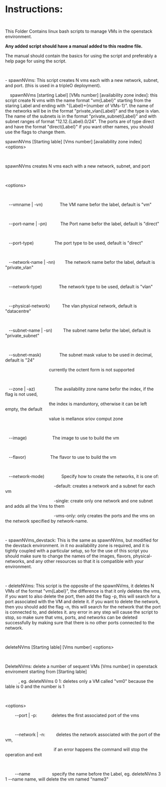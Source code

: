<p><strong><span style="font-size: 30px;">Instructions:</span></strong></p>
<p>
  <br>
</p>
<p><span style="font-size: 14px;">This Folder Contains linux bash scripts to manage VMs in the openstack environment.&nbsp;</span></p>
<p><span style="font-size: 14px;"><strong>Any added script should have a manual added to this readme file.</strong></span></p>
<p><span style="font-size: 14px;">The manual should contain the basics for using the script and preferably a help page for using the script.</span></p>
<p>
  <br>
</p>
<p>- spawnNVms: This script creates N vms each with a new network, subnet, and port. (this is used in a tripleO deployment).</p>
<p>&nbsp; &nbsp; spawnNVms [starting Label] [VMs number] [availability zone index]: this script create N vms with the name format "vm{Label}" starting from the staring Label and ending with "{Label}+{number of VMs-1}". the name of the networks will be in the format "private_vlan{Label}" and the type is vlan. The name of the subnets is in the format "private_subnet{Label}" and with subnet ranges of format "12.12.{Label}.0/24". The ports are of type direct and have the format "direct{Label}" if you want other names, you should use the flags to change them.</p>
<p>spawnNVms [Starting lable] [Vms number] [availability zone index] &lt;options&gt;</p>
<p>
  <br>
</p>
<p>spawnNVms creates N vms each with a new network, subnet, and port</p>
<p>
  <br>
</p>
<p>&lt;options&gt;</p>
<p>
  <br>
</p>
<p>&nbsp; &nbsp;--vmname | -vn) &nbsp; &nbsp; &nbsp; &nbsp; &nbsp; &nbsp; &nbsp;The VM name befor the label, default is "vm"</p>
<p>
  <br>
</p>
<p>&nbsp; &nbsp;--port-name | -pn) &nbsp; &nbsp; &nbsp; &nbsp; &nbsp; The Port name befor the label, default is "direct"</p>
<p>
  <br>
</p>
<p>&nbsp; &nbsp;--port-type) &nbsp; &nbsp; &nbsp; &nbsp; &nbsp; &nbsp; &nbsp; &nbsp; The port type to be used, default is "direct"</p>
<p>
  <br>
</p>
<p>&nbsp; &nbsp;--network-name | -nn) &nbsp; &nbsp; &nbsp; &nbsp;The network name befor the label, default is "private_vlan"</p>
<p>
  <br>
</p>
<p>&nbsp; &nbsp;--network-type) &nbsp; &nbsp; &nbsp; &nbsp; &nbsp; &nbsp; &nbsp;The network type to be used, default is "vlan"</p>
<p>
  <br>
</p>
<p>&nbsp; &nbsp;--physical-network) &nbsp; &nbsp; &nbsp; &nbsp; &nbsp;The vlan physical network, default is "datacentre"</p>
<p>
  <br>
</p>
<p>&nbsp; &nbsp;--subnet-name | -sn) &nbsp; &nbsp; &nbsp; &nbsp; The subnet name befor the label, default is "private_subnet"</p>
<p>
  <br>
</p>
<p>&nbsp; &nbsp;--subnet-mask) &nbsp; &nbsp; &nbsp; &nbsp; &nbsp; &nbsp; &nbsp; The subnet mask value to be used in decimal, default is "24"</p>
<p>&nbsp; &nbsp; &nbsp; &nbsp; &nbsp; &nbsp; &nbsp; &nbsp; &nbsp; &nbsp; &nbsp; &nbsp; &nbsp; &nbsp; &nbsp; &nbsp; &nbsp; &nbsp; currently the octent form is not supported</p>
<p>
  <br>
</p>
<p>&nbsp; &nbsp;--zone | -az) &nbsp; &nbsp; &nbsp; &nbsp; &nbsp; &nbsp; &nbsp; &nbsp;The availability zone name befor the index, if the flag is not used,</p>
<p>&nbsp; &nbsp; &nbsp; &nbsp; &nbsp; &nbsp; &nbsp; &nbsp; &nbsp; &nbsp; &nbsp; &nbsp; &nbsp; &nbsp; &nbsp; &nbsp; &nbsp; &nbsp; the index is manduntory, otherwise it can be left empty, the default</p>
<p>&nbsp; &nbsp; &nbsp; &nbsp; &nbsp; &nbsp; &nbsp; &nbsp; &nbsp; &nbsp; &nbsp; &nbsp; &nbsp; &nbsp; &nbsp; &nbsp; &nbsp; &nbsp; value is mellanox sriov comput zone</p>
<p>
  <br>
</p>
<p>&nbsp; &nbsp;--image) &nbsp; &nbsp; &nbsp; &nbsp; &nbsp; &nbsp; &nbsp; &nbsp; &nbsp; &nbsp; The image to use to build the vm</p>
<p>
  <br>
</p>
<p>&nbsp; &nbsp;--flavor) &nbsp; &nbsp; &nbsp; &nbsp; &nbsp; &nbsp; &nbsp; &nbsp; &nbsp; &nbsp;The flavor to use to build the vm</p>
<p>
  <br>
</p>
<p>&nbsp; &nbsp;--network-mode) &nbsp; &nbsp; &nbsp; &nbsp; &nbsp; &nbsp; &nbsp;Specify how to create the networks, it is one of:</p>
<p>&nbsp; &nbsp; &nbsp; &nbsp; &nbsp; &nbsp; &nbsp; &nbsp; &nbsp; &nbsp; &nbsp; &nbsp; &nbsp; &nbsp; &nbsp; &nbsp; &nbsp; &nbsp; &nbsp; &nbsp; -default: creates a network and a subnet for each vm</p>
<p>&nbsp; &nbsp; &nbsp; &nbsp; &nbsp; &nbsp; &nbsp; &nbsp; &nbsp; &nbsp; &nbsp; &nbsp; &nbsp; &nbsp; &nbsp; &nbsp; &nbsp; &nbsp; &nbsp; &nbsp; -single: create only one network and one subnet and adds all the Vms to them</p>
<p>&nbsp; &nbsp; &nbsp; &nbsp; &nbsp; &nbsp; &nbsp; &nbsp; &nbsp; &nbsp; &nbsp; &nbsp; &nbsp; &nbsp; &nbsp; &nbsp; &nbsp; &nbsp; &nbsp; &nbsp; -vms-only: only creates the ports and the vms on the network specified by network-name.</p>
<p>
  <br>
</p>
<p>- spawnNVms_devstack: This is the same as spawnNVms, but modified for the devstack environment. in it no availability zone is required, and it is tightly coupled with a particular setup, so for the use of this script you should make sure to change the names of the images, flavors, physical-networks, and any other resources so that it is compatible with your environment.</p>
<p>
  <br>
</p>
<p>- deleteNVms: This script is the opposite of the spawnNVms, it deletes N VMs of the format "vm{Label}", the difference is that it only deletes the vms, if you want to also delete the port, then add the flag -p, this will search for a port associated with the VM and delete it. if you want to delete the network, then you should add the flag -n, this will search for the network that the port is connected to, and deletes it. any error in any step will cause the script to stop, so make sure that vms, ports, and networks can be deleted successfully by making sure that there is no other ports connected to the network.</p>
<p>
  <br>
</p>
<p>deleteNVms [Starting lable] [Vms number] &lt;options&gt;</p>
<p>
  <br>
</p>
<p>DeleteNVms: delete a number of sequent VMs [Vms number] in openstack enviroment starting from [Starting lable]</p>
<p>&nbsp; &nbsp; &nbsp; &nbsp; &nbsp; &nbsp;, eg. deleteNVms 0 1: deletes only a VM called "vm0" because the lable is 0 and the number is 1</p>
<p>
  <br>
</p>
<p>&lt;options&gt;</p>
<p>&nbsp; &nbsp; &nbsp; &nbsp; --port | -p: &nbsp; &nbsp; &nbsp; &nbsp; &nbsp; &nbsp;deletes the first associated port of the vms</p>
<p>
  <br>
</p>
<p>&nbsp; &nbsp; &nbsp; &nbsp; --network | -n: &nbsp; &nbsp; &nbsp; &nbsp; deletes the network associated with the port of the vm,</p>
<p>&nbsp; &nbsp; &nbsp; &nbsp; &nbsp; &nbsp; &nbsp; &nbsp; &nbsp; &nbsp; &nbsp; &nbsp; &nbsp; &nbsp; &nbsp; &nbsp; &nbsp; &nbsp; &nbsp; &nbsp; if an error happens the command will stop the operation and exit</p>
<p>
  <br>
</p>
<p>&nbsp; &nbsp; &nbsp; &nbsp; --name &nbsp; &nbsp; &nbsp; &nbsp; &nbsp; &nbsp; &nbsp; &nbsp; &nbsp;specify the name before the Label, eg. deleteNVms 3 1 --name name, will delete the vm named "name3"</p>
